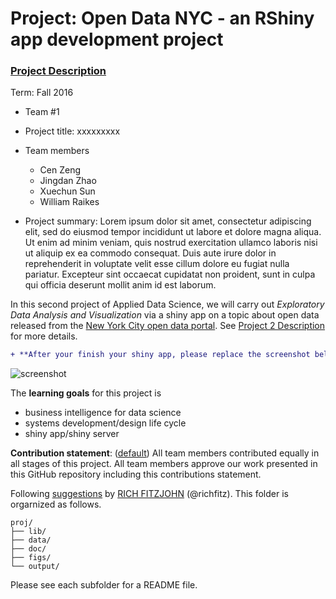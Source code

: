# Project: Open Data NYC - an RShiny app development project
### [Project Description](doc/project2_desc.md)

Term: Fall 2016

+ Team #1
+ Project title: xxxxxxxxx 
+ Team members
	+ Cen Zeng
	+ Jingdan Zhao
	+ Xuechun Sun
	+ William Raikes
	
+ Project summary: Lorem ipsum dolor sit amet, consectetur adipiscing elit, sed do eiusmod tempor incididunt ut labore et dolore magna aliqua. Ut enim ad minim veniam, quis nostrud exercitation ullamco laboris nisi ut aliquip ex ea commodo consequat. Duis aute irure dolor in reprehenderit in voluptate velit esse cillum dolore eu fugiat nulla pariatur. Excepteur sint occaecat cupidatat non proident, sunt in culpa qui officia deserunt mollit anim id est laborum.

In this second project of Applied Data Science, we will carry out *Exploratory Data Analysis and Visualization* via a shiny app on a topic about open data released from the [New York City open data portal](https://nycopendata.socrata.com/). See [Project 2 Description](doc/project2_desc.md) for more details.  

```diff
+ **After your finish your shiny app, please replace the screenshot below with one from your own app.**
```

![screenshot](doc/screenshot2.png)

The **learning goals** for this project is 
- business intelligence for data science
- systems development/design life cycle
- shiny app/shiny server
	
**Contribution statement**: ([default](doc/a_note_on_contributions.md)) All team members contributed equally in all stages of this project. All team members approve our work presented in this GitHub repository including this contributions statement. 

Following [suggestions](http://nicercode.github.io/blog/2013-04-05-projects/) by [RICH FITZJOHN](http://nicercode.github.io/about/#Team) (@richfitz). This folder is orgarnized as follows.

```
proj/
├── lib/
├── data/
├── doc/
├── figs/
└── output/
```

Please see each subfolder for a README file.

